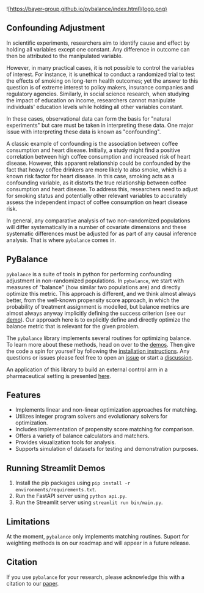 ![https://bayer-group.github.io/pybalance/index.html](logo.png)

## Confounding Adjustment

In scientific experiments, researchers aim to identify cause and effect by
holding all variables except one constant. Any difference in outcome can then
be attributed to the manipulated variable.

However, in many practical cases, it is not possible to control the variables
of interest. For instance, it is unethical to conduct a randomized trial to test
the effects of smoking on long-term health outcomes; yet the answer to this
question is of extreme interest to policy makers, insurance companies and
regulatory agencies. Similarly, in social science research, when studying the
impact of education on income, researchers cannot manipulate individuals' education
levels while holding all other variables constant.

In these cases, observational data can form the basis for "natural experiments" but
care must be taken in interpreting these data. One major issue with interpreting these
data is known as "confounding".

A classic example of confounding is the association between coffee consumption and
heart disease. Initially, a study might find a positive correlation between high
coffee consumption and increased risk of heart disease. However, this apparent
relationship could be confounded by the fact that heavy coffee drinkers are more
likely to also smoke, which is a known risk factor for heart disease. In this case,
smoking acts as a confounding variable, as it distorts the true relationship between
coffee consumption and heart disease. To address this, researchers need to adjust for
smoking status and potentially other relevant variables to accurately assess the
independent impact of coffee consumption on heart disease risk.

In general, any comparative analysis of two non-randomized populations will differ
systematically in a number of covariate dimensions and these systematic differences
must be adjusted for as part of any causal inference analysis. That is where
`pybalance` comes in.

## PyBalance

`pybalance` is a suite of tools in python for performing confounding adjustment
in non-randomized populations. In `pybalance`, we start with measures of "balance"
(how similar two populations are) and directly optimize this metric. This approach is
different, and we think almost always better, from the well-known propensity score
approach, in which the probability of treatment assignment is modelled, but balance metrics
are almost always anyway implicitly defining the success criterion
(see our [demo](https://bayer-group.github.io/pybalance/demos/ps_matcher.html)).
Our approach here is to explicitly define and directly optimize the balance metric that
is relevant for the given problem.

The `pybalance` library implements several routines for optimizing balance. To learn more
about these methods, head on over to the
[demos](https://bayer-group.github.io/pybalance/02_demos.html). Then give
the code a spin for yourself by following the
[installation instructions](https://bayer-group.github.io/pybalance/01_installation.html).
Any questions or issues please feel free to open an [issue](https://github.com/Bayer-Group/pybalance/issues)
or start a [discussion](https://github.com/Bayer-Group/pybalance/discussions).

An application of this library to build an external control arm in a pharmaceutical
setting is presented [here](https://onlinelibrary.wiley.com/doi/10.1002/pst.2352).

## Features

- Implements linear and non-linear optimization approaches for matching.
- Utilizes integer program solvers and evolutionary solvers for optimization.
- Includes implementation of propensity score matching for comparison.
- Offers a variety of balance calculators and matchers.
- Provides visualization tools for analysis.
- Supports simulation of datasets for testing and demonstration purposes.

## Running Streamlit Demos

1. Install the pip packages using `pip install -r environments/requirements.txt`.
2. Run the FastAPI server using `python api.py`.
3. Run the Streamlit server using `streamlit run bin/main.py`.


## Limitations

At the moment, `pybalance` only implements matching routines. Suport for weighting
methods is on our roadmap and will appear in a future release.

## Citation

If you use `pybalance` for your research, please acknowledge this with a citation to
our [paper](https://onlinelibrary.wiley.com/doi/10.1002/pst.2352).
